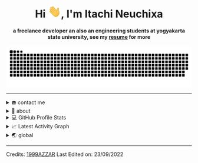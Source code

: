 <div align="center">
<h1 align="center">Hi <img width="35" src="https://github.com/1999AZZAR/1999AZZAR/blob/main/resources/img/waving.gif">, I'm Itachi Neuchixa</h1>
<h4 align="center">a freelance developer an also an engineering students at yogyakarta state university, see my <a href="https://github.com/1999AZZAR/1999AZZAR/blob/main/assets/doc/azzar_resume.pdf" target="_blank">resume</a> for more</h4>
</div>

<div align="center">
  <a href="https://1999azzar.github.io/1999AZZAR/">
  <img  src="https://github.com/1999AZZAR/1999AZZAR/blob/main/resources/img/grid-snake.svg"
       alt="snake" /></a>
</div>

-----
<details>
  <summary>☎️ contact me</summary>
<div>
  <samp>
    <h2 align="center">you can reach me by:</h2>
    <p align="center">
      <br/>
      <a href="https://www.linkedin.com/in/itachi-neuchixa/" target="blank"><img align="center"
         src="https://img.shields.io/badge/linkedin-%231DA1F2.svg?style=for-the-badge&logo=linkedin&logoColor=white"
         alt="azzar" height="30"/></a>
      <a href="https://fb.com/neuchixa" target="blank"><img align="center"
         src="https://img.shields.io/badge/facebook-4267B2.svg?style=for-the-badge&logo=facebook&logoColor=white"
         alt="azzar" height="30"/></a>
      <a href="mailto:itachineuchixa@gmail.com" target="blank"><img align="center"
         src="https://img.shields.io/badge/gmail-EA4335.svg?style=for-the-badge&logo=gmail&logoColor=white"
         alt="azzar" height="30"/></a>
    </p>
  <p align="center">
      <a href="https://instagram.com/neuchixa" target="blank"><img align="center"
         src="https://img.shields.io/badge/instagram-%23E4405F.svg?style=for-the-badge&logo=Instagram&logoColor=white"
         alt="azzar" height="30"/></a>
      <a href="https://twitter.com/itachi_neuchixa" target="blank"><img align="center"
         src="https://img.shields.io/badge/twitter-1DA1F2.svg?style=for-the-badge&logo=twitter&logoColor=white"
         alt="azzar" height="30"/></a>
      <br>
    </p>
  </samp>
</div>
</details>

<details>
  <summary>🧮 about</summary>
<div>
<samp>
<h2 align="center">About this Account</h2>
 <p align="center">
  <a href="github.com/1999AZZAR" target="blank"><img align="center" 
     src="https://komarev.com/ghpvc/?username=1999AZZAR&style=for-the-badge&label=PROFILE+VIEWS" height="25"
     alt="views count" /></a>
  <a href="https://1999azzar.github.io/1999AZZAR/"><img align="center" 
     src="https://img.shields.io/website?down_message=offline&style=for-the-badge&up_message=online&url=https%3A%2F%2F1999azzar.github.io%2F1999AZZAR%2F" height="25"
     alt="website" /></a>
  </p>
  <p align="center">
  <a href="https://www.codefactor.io/repository/github/1999azzar/1999azzar/overview/main"><img align="center"
     src="https://www.codefactor.io/repository/github/1999azzar/1999azzar/badge/main" height="25"
     alt="CodeFactor" /></a>
  <a href="github.com/1999AZZAR" target="blank"><img align="center" 
     src="https://github.com/1999AZZAR/1999AZZAR/actions/workflows/pages/pages-build-deployment/badge.svg" height="25"
     alt="page built"/></a>
  </p>
 <p align="center">
  <a href="github.com/1999AZZAR" target="blank"><img align="center" 
     src="https://img.shields.io/github/license/1999AZZAR/1999AZZAR?color=purple&style=for-the-badge" height="25"
     alt="lisense" /></a>
  <a href="github.com/1999AZZAR"><img align="center"
     src="https://forthebadge.com/images/badges/works-on-my-machine.svg" height="25"
     alt="work on my machine" /></a>
 </p>
 </samp>
</div>
</details>
  
<details> 
  <summary>💻 GitHub Profile Stats</summary>
  <div>
  <samp>
    <h2 align="center"> Github stats </h2>
      <br/>
    <details open>
  <summary><h3>Languages</h3></summary>
            <p align="center">
        <a href="https://github.com/1999AZZAR/">
          <img src="https://github-readme-stats.vercel.app/api/top-langs/?username=1999AZZAR&langs_count=6&theme=gruvbox&layout=compact&hide_border=true"
          alt="1999AZZAR :: overall Top Langs " /></a>
      </p>
        <p align="center">
          <a href="https://github.com/1999AZZAR/">
          <img width="45%" src="https://github-profile-summary-cards.vercel.app/api/cards/repos-per-language?username=1999azzar&theme=gruvbox&layout=compact&hide_border=true"
          alt="1999AZZAR :: Top Langs by repo" />
          <img width="45%" src="https://github-profile-summary-cards.vercel.app/api/cards/most-commit-language?username=1999azzar&theme=gruvbox&layout=compact&hide_border=true"
          alt="1999AZZAR :: Top Langs by commit" />
          </a>
        </p>
</details>
    <details open>
  <summary><h3>stasistic</h3></summary>
        <p align="center">
          <a href="https://github.com/1999AZZAR/">
          <img width="49.5%" src="https://github-readme-stats.vercel.app/api?username=1999AZZAR&show_icons=true&theme=gruvbox&hide_border=true" />
          <img width="49.5%" src="https://github-readme-streak-stats.herokuapp.com/?user=1999AZZAR&theme=gruvbox&hide_border=true" />
          </a>
       </p>
     <br>
     </samp>
  </div>    
</details>

<details>
  <summary>📈 Latest Activity Graph</summary>
  <samp>
  <br/>
  <h2 align="center"> latest contribution </h2>
<a href="https://github.com/ashutosh00710/github-readme-activity-graph">
  <img alt="azzar's Activity Graph" src="https://activity-graph.herokuapp.com/graph/?username=1999azzar&bg_color=000&color=fff&line=00E676&point=fff&hide_border=true" /></a>
<br/>
  </samp>
  </details>
  
<details>
  <summary>🌏 global</summary>
  <br/>
  <details open>
  <summary>👷‍♂️ create your own custom badge</summary>
  <div>
  <samp>
    <h2 align="center">u can try using these website for creating your own custom badge</h2>
    <p align="center">
      <a href="https://forthebadge.com/generator/" target="blank">
        <img src="https://forthebadge.com/images/mark.svg" img align="center" height="50"
        alt="for the badge"/></a>        
      <a href="https://badgen.net/" target="blank">
        <img src="https://badgen.net/static/favicon.png" img align="center" height="50"
        alt="badgen"/></a>
      <a href="https://shields.io/" target="blank">
        <img src="https://raw.githubusercontent.com/badges/shields/master/readme-logo.svg" img align="center" height="50"
        alt="shields.io"/></a>
    </p>
    </samp>
  </div>
</details> 
<details open>
  <summary>😒 random stuff</summary>
<div>
<samp>
<h2 align="center"> just an ascii art of me holding an umbrella </h2>
</samp>
</div>

```js
/*
,,,,,,,,,,,,,,,,,,,,,,,,,,,,,,,,,,,,,,,,,,,,,,,,,,,,,,,,,,,,,,,,,,,,,,,,,,,,,,,,,,,,,,,,,,,,,,,,,,,,,,,,,,,,,,,,,,,,,,,,,,
,,,,,,,,,,,,,,,,,,,,,,,,,,,,,,,,,,,,,,,,,,,,,,,,,,,,,,,,,,,,,,,,,,,,,,,,,,,,,,,,,,,,,,,,,,,,,,,,,,,,,,,,,,,,,,,,,,,,,,,,,,
,,,,,,,,,,,,,,,,,,,,,,,,,,,,,,,,,,,,,,,,,,,,,,,,,,,,,,,,,,,,,,,,,,,,,,,,,,,,,,,,,,,,,,,,,,,,,,,,,,,,,,,,,,,,,,,,,,,,,,,,,,
,,,,,,,,,,,,,,,,,,,,,,,,,,,,,,,,,,,,,,,,,,,,,,,,,,,,,,,,,,,,,,,,,,,,,,,,,,,///////,,,,,,,,,,,,,,,,,,,,,,,,,,,,,,,,,,,,,,,,
,,,,,,,,,,,,,,,,,,,,,,,,,,,,,,,,,,,,,,,,,,,,,,,,,,,,,,,,,,,,,,,((((((((((((((((((((((((,,,,,,,,,,,,,,,,,,,,,,,,,,,,,,,,,,,
,,,,,,,,,,,,,,,,,,,,,,,,,,,,,,,,,,,,,,,,,,,,,,,,,,,,,,//(((((((((((((((((((((((((((((((((((((//,,,,,,,,,,,,,,,,,,,,,,,,,,,
,,,,,,,,,,,,,,,,,,,,,,,,,,,,,,,,,,,,,,,,,,,,,,,,,,'(((((((((((((((((((((((((((((((((((((((((((((('',,,,,,,,,,,,,,,,,,,,,,,
,,,,,,,,,,,,,,,,,,,,,,,,,,,,,,,,,,,,,,,,,,,,,,,,/(((((((((((((((((((((((((((((((((((((((((((((((((((//,,,,,,,,,,,,,,,,,,,,
,,,,,,,,,,,,,,,,,,,,,,,,,,,,,,,,,,,,,,,,,,,,,'((((((((((((((((((((((((((((((((((((((((((((((((((((((((((',,,,,,,,,,,,,,,,,
,,,,,,,,,,,,,,,,,,,,,,,,,,,,,,,,,,,,,,,,,,,/((((((((((((((((((((((((((((((((((((((((((((((((((((((((((((/,,,,,,,,,,,,,,,,,
,,,,,,,,,,,,,,,,,,,,,,,,,,,,,,,,,,,,,,,,,,,((((((((((((((((((((((((((((((((((((((((((((((((((((((((((((,,,,,,,,,,,,,,,,,,,
,,,,,,,,,,,,,,,,,,,,,,,,,,,,,,,,,,,,,,,,,,,((((((((((((((((((((((((((((((((((((((((((((((((((((((((((/,,,,,,,,,,,,,,,,,,,,
,,,,,,,,,,,,,,,,,,,,,,,,,,,,,,,,,,,,,,,,,,'((((((((((((''''',,,,(((((((((((((((((((((((((((((,,,,,,,,,,,,,,,,,,,,,,,,,,,,,
,,,,,,,,,,,,,,,,,,,,,,,,,,,,,,,,,,,,,,,,,,,,,,,,,/////(((((((/,,,/(((((((((((((((((///,,,,,,,,,,,,,,,,,,,,,,,,,,,,,,,,,,,,
,,,,,,,,,,,,,,,,,,,,,,,,,,,,,,,,,,,,,,,,,,,,,,,,,,,,,(((((((((((,,,,,,,,,,(,,,,,,,,,,,,,,,,,,,,,,,,,,,,,,,,,,,,,,,,,,,,,,,
,,,,,,,,,,,,,,,,,,,,,,,,,,,,,,,,,,,,,,,,,,,,,,,,,,,,/(((((((((((//,,,,,,,,((,,,,,,,,,,,,,,,,,,,,,,,,,,,,,,,,,,,,,,,,,,,,,,
,,,,,,,,,,,,,,,,,,,,,,,,,,,,,,,,,,,,,,,,,,,,,,,,,,,,(((((((((((((,,,,,,,,,((,,,,,,,,,,,,,,,,,,,,,,,,,,,,,,,,,,,,,,,,,,,,,,
,,,,,,,,,,,,,,,,,,,,,,,,,,,,,,,,,,,,,,,,,,,,,,,,,,,,,/(((((((((/,,,,,,,,,,,(,,,,,,,,,,,,,,,,,,,,,,,,,,,,,,,,,,,,,,,,,,,,,,
,,,,,,,,,,,,,,,,,,,,,,,,,,,,,,,,,(,,,,((',,,,,,,,,,,,,,((((((((,,,,,,,,,,,(((((,,,,,,,,,,,,,,,,,,,,,,,,,,,,,,,,,,,,,,,,,,,
,,,,,,,,,,,,,,,,,,,,,,,,,,,,,,,,/((,,,(((,,,,,,,,,,,,,,((((((((,,,,,,,,,,/(((((,,,,,,,,,,,,,,,,,,,,,,,,,,,,,,,,,,,,,,,,,,,
,,,,,,,,,,,,,,,,,,,,,,,,,,,((,,,(((,,,((((,,,,,,,,,,'(((((((((((,,,,,,,,,,((((((,,,,,,,,,,,,,,,,,,,,,,,,,,,,,,,,,,,,,,,,,,
,,,,,,,,,,,,,,,,,,,,,,,,,,,((,,,(((,,,((((,,,,////((((((((((''',,,,,,,,,,,,,'(((/,,,,,,,,,,,,,,,,,,,,,,,,,,,,,,,,,,,,,,,,,
,,,,,,,,,,,,,,,,,,,,,,,,,,,((',,(((,,,((((,'((((((((((((((((((',,,,,,,,,,,,,,,(((',,,,,,,,,,,,,,,,,,,,,,,,,,,,,,,,,,,,,,,,
,,,,,,,,,,,,,,,,,,,,,,,,,,,(((,,(((/,,((((/(((((((((((((((((((((/,,,,,',,/,,,,(((((,,,,,,,,,,,,,,,,,,,,,,,,,,,,,,,,,,,,,,,
,,,,,,,,,,,,,,,,,,,,,,,,,,,(((,,(((,,,((((((((,(((((((((((((((((((',,,,,,(,,,,,(((((,,,,,,,,,,,,,,,,,,,,,,,,,,,,,,,,,,,,,,
,,,,,,,,,,,,,,,,,,,,,,,,,,,'(',,(((,,,(((('(((,,,/(((((((((((((((((,,,,,'(,,/,,((((((,,,,,,,,,,,,,,,,,,,,,,,,,,,,,,,,,,,,,
,,,,,,,,,,,,,,,,,,,,,,,,,,,,,,,,,((,,,,(((,,(',,'((((((((,(((,,,((,,,,,,,(((,,,((((((,,,,,,,,,,,,,,,,,,,,,,,,,,,,,,,,,,,,,
,,,,,,,,,,,,,,,,,,,,,,,,,,,,,,,,,((,,,,(((,,((,,(((((((((,((',,,((,,,,,,,',,,,/(((((((,,,,,,,,,,,,,,,,,,,,,,,,,,,,,,,,,,,,
,,,,,,,,,,,,,,,,,,,,,,,,,,,,,,,,,(,,,,,((,,,((,,,((((((((,,(,,,,,((,,,,,,,,,,,,,((((((,,,,,,,,,,,,,,,,,,,,,,,,,,,,,,,,,,,,
,,,,,,,,,,,,,,,,,,,,,,,,,,,,,,,,,,,,,,,(((,,(((,,((((((((,(((,,,,((,,,,,,,,,,,,,,,,,,,,,,,,,,,,,,,,,,,,,,,,,,,,,,,,,,,,,,,
,,,,,,,,,,,,,,,,,,,,,,,,,,,,,,,,,,,,,,,,,,,((((,,((((((((,((',,,,,(,,,,,,,,,,,,,,,,,,,,,,,,,,,,,,,,,,,,,,,,,,,,,,,,,,,,,,,
,,,,,,,,,,,,,,,,,,,,,,,,,,,,,,,,,,,,,,,,,,(((((,,((((((((((((,,,,,(,,,,,,,,,,,,,,,,,,,,,,,,,,,,,,,,,,,,,,,,,,,,,,,,,,,,,,,
,,,,,,,,,,,,,,,,,,,,,,,,,,,,,,,,,,,,,,,,,,(((((,,((((((((((((,,,,,((,,,,,,,,,,,,,,,,,,,,,,,,,,,,,,,,,,,,,,,,,,,,,,,,,,,,,,
,,,,,,,,,,,,,,,,,,,,,,,,,,,,,,,,,,,,,,,,,,((((,,(((((((((',((,,,,,,(,,,,,,,,,,,,,,,,,,,,,,,,,,,,,,,,,,,,,,,,,,,,,,,,,,,,,,
,,,,,,,,,,,,,,,,,,,,,,,,,,,,,,,,,,,,,,,,,((((,,((((((((((,,((,,,,,,(,,,,,,,,,,,,,,,,,,,,,,,,,,,,,,,,,,,,,,,,,,,,,,,,,,,,,,
,,,,,,,,,,,,,,,,,,,,,,,,,,,,,,,,,,,,,,,,,((((,,((((,((,((,(((,,,,,,(,,,,,,,,,,,,,,,,,,,,,,,,,,,,,,,,,,,,,,,,,,,,,,,,,,,,,,
,,,,,,,,,,,,,,,,,,,,,,,,,,,,,,,,,,,,,,,,,(((,,((((((((,((,,((,',,,,,,,,,,,,,,,,,,,,,,,,,,,,,,,,,,,,,,,,,,,,,,,,,,,,,,,,,,,
,,,,,,,,,,,,,,,,,,,,,,,,,,,,,,,,,,,,,,,,,((,,,((((((((((',,(((',,,,,,,,,,,,,,,,,,,,,,,,,,,,,,,,,,,,,,,,,,,,,,,,,,,,,,,,,,,
,,,,,,,,,,,,,,,,,,,,,,,,,,,,,,,,,,,,,,,,,((('((((((((((((((((((,,,,,,,,,,,,,,,,,,,,,,,,,,,,,,,,,,,,,,,,,,,,,,,,,,,,,,,,,,,
,,,,,,,,,,,,,,,,,,,,,,,,,,,,,,,,,,,,,,,,((((('((''''''',,,,,,,,,,,,,,,,,,,,,,,,,,,,,,,,,,,,,,,,,,,,,,,,,,,,,,,,,,,,,,,,,,,
,,,,,,,,,,,,,,,,,,,,,,,,,,,,,,,,,,,,,,,,((((,,,,,,,,,,,,,,,,,,,,,,,,,,,,,,,,,,,,,,,,,,,,,,,,,,,,,,,,,,,,,,,,,,,,,,,,,,,,,,
,,,,,,,,,,,,,,,,,,,,,,,,,,,,,,,,,,,,,,,,'(((,,,,,,,,,,,,,,,,,,,,,,,,,,,,,,,,,,,,,,,,,,,,,,,,,,,,,,,,,,,,,,,,,,,,,,,,,,,,,,
,,,,,,,,,,,,,,,,,,,,,,,,,,,,,,,,,,,,,,,,,,,,,,,,,,,,,,,,,,,,,,,,,,,,,,,,,,,,,,,,,,,,,,,,,,,,,,,,,,,,,,,,,,,,,,,,,,,,,,,,,,
,,,,,,,,,,,,,,,,,,,,,,,,,,,,,,,,,,,,,,,,,,,,,,,,,,,,,,,,,,,,,,,,,,,,,,,,,,,,,,,,,,,,,,,,,,,,,,,,,,,,,,,,,,,,,,,,,,,,,,,,,,
,,,,,,,,,,,,,,,,,,,,,,,,,,,,,,,,,,,,,,,,,,,,,,,,,,,,,,,,,,,,,,,,,,,,,,,,,,,,,,,,,,,,,,,,,,,,,,,,,,,,,,,,,,,,,,,,,,,,,,,,,,
,,,,,,,,,,,,,,,,,,,,,,,,,,,,,,,,,,,,,,,,,,,,,,,,,,,,,,,,,,,,,,,,,,,,,,,,,,,,,,,,,,,,,,,,,,,,,,,,,,,,,,,,,,,,,,,,,,,,,,,,,,
*/
```
</details>
<br/>
</details> 

-----
Credits: [1999AZZAR](https://github.com/1999AZZAR)
Last Edited on: 23/09/2022
